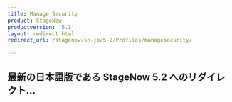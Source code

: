 ```yaml
---
title: Manage Security
product: StageNow
productversion: '5.1'
layout: redirect.html
redirect_url: /stagenow/sn-jp/5-2/Profiles/managesecurity/

---
```


## 最新の日本語版である StageNow 5.2 へのリダイレクト...






